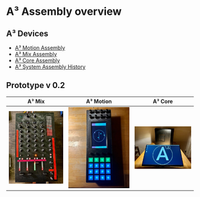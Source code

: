 # A³ Assembly overview


## A³ Devices
- [A³ Motion Assembly](https://doc.a3-audio.com/assembly/moc.html)
- [A³ Mix Assembly](https://doc.a3-audio.com/assembly/mic.html)
- [A³ Core Assembly](https://doc.a3-audio.com/assembly/core.html)
- [A³ System Assembly History](https://doc.a3-audio.com/assembly/history.html)

## Prototype v 0.2
| A³ Mix | A³ Motion | A³ Core |
| ----------- | ----------- | ----------- |
| ![](pics_assembly/v02/a3mix_v02_displays.jpg) | ![](pics_assembly/v02/a3motion_v02_action.jpg) | ![](pics_assembly/v02/a3core_v02_logo.jpg) |

